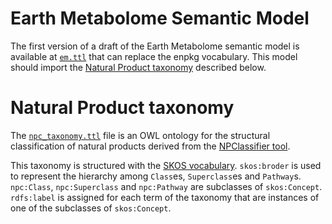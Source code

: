 # Earth Metabolome Semantic Model
The first version of a draft of the Earth Metabolome semantic model is available at [`em.ttl`](em.ttl) that can replace the enpkg vocabulary. This model should import the [Natural Product taxonomy](#Natural_Product_taxonomy) described below. 

# Natural Product taxonomy
The [`npc_taxonomy.ttl`](npc_taxonomy.ttl) file is an OWL ontology for the structural classification of natural products derived from the [NPClassifier tool](https://pubs.acs.org/doi/10.1021/acs.jnatprod.1c00399).

This taxonomy is structured with the [SKOS vocabulary](https://www.w3.org/TR/skos-reference). `skos:broder` is used to represent the hierarchy among `Class`es, `Superclass`es and `Pathway`s.  `npc:Class`, `npc:Superclass` and `npc:Pathway` are subclasses of `skos:Concept`. `rdfs:label` is assigned for each term of the taxonomy that are instances of one of the subclasses of `skos:Concept`.






